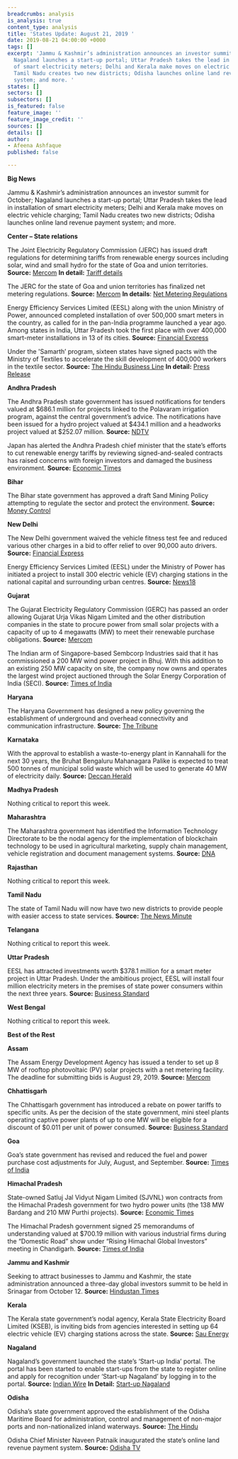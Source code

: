 ```yaml
---
breadcrumbs: analysis
is_analysis: true
content_type: analysis
title: 'States Update: August 21, 2019 '
date: 2019-08-21 04:00:00 +0000
tags: []
excerpt: 'Jammu & Kashmir’s administration announces an investor summit for October;
  Nagaland launches a start-up portal; Uttar Pradesh takes the lead in installation
  of smart electricity meters; Delhi and Kerala make moves on electric vehicle charging;
  Tamil Nadu creates two new districts; Odisha launches online land revenue payment
  system; and more. '
states: []
sectors: []
subsectors: []
is_featured: false
feature_image: ''
feature_image_credit: ''
sources: []
details: []
author:
- Afeena Ashfaque
published: false

---
```

**Big News**

Jammu & Kashmir’s administration announces an investor summit for October; Nagaland launches a start-up portal; Uttar Pradesh takes the lead in installation of smart electricity meters; Delhi and Kerala make moves on electric vehicle charging; Tamil Nadu creates two new districts; Odisha launches online land revenue payment system; and more.

**Center – State relations**

The Joint Electricity Regulatory Commission (JERC) has issued draft regulations for determining tariffs from renewable energy sources including solar, wind and small hydro for the state of Goa and union territories. **Source:** [Mercom](https://mercomindia.com/jerc-tariff-solar-wind-small-hydro-goa/) **In detail:** [Tariff details](http://jercuts.gov.in/writereaddata/UploadFile/draftgenericorder637003641834862278.pdf)

The JERC for the state of Goa and union territories has finalized net metering regulations. **Source:** [Mercom](https://mercomindia.com/goa-net-metering-regulations-solar/) **In details**: [Net Metering Regulations](http://jercuts.gov.in/writereaddata/UploadFile/solar%20pv%20grid%20regulation.pdf)

Energy Efficiency Services Limited (EESL) along with the union Ministry of Power, announced completed installation of over 500,000 smart meters in the country, as called for in the pan-India programme launched a year ago. Among states in India, Uttar Pradesh took the first place with over 400,000 smart-meter installations in 13 of its cities. **Source:** [Financial Express](https://www.financialexpress.com/economy/over-5-lakh-smart-meters-installed-in-a-year-mostly-in-uttar-pradesh/1674854/)

Under the 'Samarth’ program, sixteen states have signed pacts with the Ministry of Textiles to accelerate the skill development of 400,000 workers in the textile sector. **Source:** [The Hindu Business Line](https://www.thehindubusinessline.com/economy/textiles-ministry-partners-with-16-states-for-skilling-4-lakh-under-samarth-scheme/article29092868.ece) **In detail:** [Press Release](http://pib.gov.in/newsite/PrintRelease.aspx?relid=192628)

**Andhra Pradesh**

The Andhra Pradesh state government has issued notifications for tenders valued at $686.1 million for projects linked to the Polavaram irrigation program, against the central government’s advice. The notifications have been issued for a hydro project valued at $434.1 million and a headworks project valued at $252.07 million. **Source:** [NDTV](https://www.ndtv.com/andhra-pradesh-news/chief-minister-jagan-reddy-defies-central-advisory-on-polavaram-2086740)

Japan has alerted the Andhra Pradesh chief minister that the state’s efforts to cut renewable energy tariffs by reviewing signed-and-sealed contracts has raised concerns with foreign investors and damaged the business environment. **Source:** [Economic Times](https://economictimes.indiatimes.com/industry/energy/power/japan-cautions-andhra-pradesh-against-reworking-green-power-pacts/articleshow/70668370.cms)

**Bihar**

The Bihar state government has approved a draft Sand Mining Policy attempting to regulate the sector and protect the environment. **Source:** [Money Control](https://www.moneycontrol.com/news/politics/cabinet-gives-nod-to-bihar-sand-mining-policy-2019-4335261.html)

**New Delhi**

The New Delhi government waived the vehicle fitness test fee and reduced various other charges in a bid to offer relief to over 90,000 auto drivers. **Source:** [Financial Express](https://www.financialexpress.com/india-news/kejriwals-election-sop-delhi-government-waives-off-fitness-test-fee-cuts-penalties-on-auto-drivers/1675125/)

Energy Efficiency Services Limited (EESL) under the Ministry of Power has initiated a project to install 300 electric vehicle (EV) charging stations in the national capital and surrounding urban centres. **Source:** [News18](https://www.news18.com/news/auto/delhi-ncr-to-get-additional-300-electric-vehicle-charging-stations-in-6-months-2274451.html)

**Gujarat**

The Gujarat Electricity Regulatory Commission (GERC) has passed an order allowing Gujarat Urja Vikas Nigam Limited and the other distribution companies in the state to procure power from small solar projects with a capacity of up to 4 megawatts (MW) to meet their renewable purchase obligations. **Source:** [Mercom](https://mercomindia.com/gujarat-commission-discoms-power-solar-rpo/)

The Indian arm of Singapore-based Sembcorp Industries said that it has commissioned a 200 MW wind power project in Bhuj. With this addition to an existing 250 MW capacity on site, the company now owns and operates the largest wind project auctioned through the Solar Energy Corporation of India (SECI). **Source:** [Times of India](https://timesofindia.indiatimes.com/business/india-business/sembcorp-commissions-200-mw-wind-power-project-in-bhuj-sees-rise-in-profitability/articleshowprint/70700660.cms)

**Haryana**

The Haryana Government has designed a new policy governing the establishment of underground and overhead connectivity and communication infrastructure. **Source:** [The Tribune](https://www.tribuneindia.com/news/haryana/fresh-policy-framed-for-setting-up-mobile-towers/818538.html)

**Karnataka**

With the approval to establish a waste-to-energy plant in Kannahalli for the next 30 years, the Bruhat Bengaluru Mahanagara Palike is expected to treat 500 tonnes of municipal solid waste which will be used to generate 40 MW of electricity daily. **Source:** [Deccan Herald](https://www.deccanherald.com/city/govt-approves-waste-to-energy-plant-in-kannahalli-754391.html)

**Madhya Pradesh**

Nothing critical to report this week.

**Maharashtra**

The Maharashtra government has identified the Information Technology Directorate to be the nodal agency for the implementation of blockchain technology to be used in agricultural marketing, supply chain management, vehicle registration and document management systems. **Source:** [DNA](https://www.dnaindia.com/mumbai/report-maharashtra-to-use-blockchain-technology-in-agriculture-marketing-vehicle-registration-2782991)

**Rajasthan**

Nothing critical to report this week.

**Tamil Nadu**

The state of Tamil Nadu will now have two new districts to provide people with easier access to state services. **Source:** [The News Minute](https://www.thenewsminute.com/article/tn-s-vellore-district-be-split-3-tirupathur-and-ranipet-become-new-districts-107258)

**Telangana**

Nothing critical to report this week.

**Uttar Pradesh**

EESL has attracted investments worth $378.1 million for a smart meter project in Uttar Pradesh. Under the ambitious project, EESL will install four million electricity meters in the premises of state power consumers within the next three years. **Source:** [Business Standard](https://www.business-standard.com/article/economy-policy/eesl-lines-up-rs-2-700-cr-investments-for-smart-meter-project-in-up-119081300755_1.html)

**West Bengal**

Nothing critical to report this week.

**Best of the Rest**

**Assam**

The Assam Energy Development Agency has issued a tender to set up 8 MW of rooftop photovoltaic (PV) solar projects with a net metering facility. The deadline for submitting bids is August 29, 2019. **Source:** [Mercom](https://mercomindia.com/assam-tender-rooftop-solar-residential/)

**Chhattisgarh**

The Chhattisgarh government has introduced a rebate on power tariffs to specific units. As per the decision of the state government, mini steel plants operating captive power plants of up to one MW will be eligible for a discount of $0.011 per unit of power consumed. **Source:** [Business Standard](https://www.business-standard.com/article/economy-policy/chhattisgarh-offers-power-rebate-to-ailing-steel-units-industry-wants-more-119081401232_1.html)

**Goa**

Goa’s state government has revised and reduced the fuel and power purchase cost adjustments for July, August, and September. **Source:** [Times of India](https://timesofindia.indiatimes.com/city/goa/power-consumers-get-relief-as-fppca-revised-lower-than-last-quarter/articleshowprint/70707714.cms)

**Himachal Pradesh**

State-owned Satluj Jal Vidyut Nigam Limited (SJVNL) won contracts from the Himachal Pradesh government for two hydro power units (the 138 MW Bardang and 210 MW Purthi projects). **Source:** [Economic Times](https://energy.economictimes.indiatimes.com/news/renewable/sjvnl-bags-two-hydro-power-projects-from-himachal-pradesh-govt/70685146)

The Himachal Pradesh government signed 25 memorandums of understanding valued at $700.19 million with various industrial firms during the “Domestic Road” show under “Rising Himachal Global Investors” meeting in Chandigarh. **Source:** [Times of India](https://timesofindia.indiatimes.com/city/chandigarh/himachal-signs-rs-5k-cr-mous-with-industries/articleshowprint/70682949.cms)

**Jammu and Kashmir**

Seeking to attract businesses to Jammu and Kashmir, the state administration announced a three-day global investors summit to be held in Srinagar from October 12. **Source:** [Hindustan Times](https://www.hindustantimes.com/india-news/special-status-gone-jammu-and-kashmir-to-host-investors-meet-from-oct-12-in-srinagar/story-jUQLODgf2Fax3QHOC5FhDL.html)

**Kerala**

The Kerala state government’s nodal agency, Kerala State Electricity Board Limited (KSEB), is inviting bids from agencies interested in setting up 64 electric vehicle (EV) charging stations across the state. **Source:** [Sau Energy](https://www.saurenergy.com/ev-storage/kerala-seeking-agencies-setting-up-ev-charging-stations)

**Nagaland**

Nagaland’s government launched the state’s ‘Start-up India’ portal. The portal has been started to enable start-ups from the state to register online and apply for recognition under ‘Start-up Nagaland’ by logging in to the portal. **Source:** [Indian Wire](https://www.theindianwire.com/startups/nagaland-launches-portal-boost-startup-ecosystem-state-161019/) **In Detail:** [Start-up Nagaland](http://www.startup.nagaland.gov.in/)

**Odisha**

Odisha’s state government approved the establishment of the Odisha Maritime Board for administration, control and management of non-major ports and non-nationalized inland waterways. **Source:** [The Hindu](https://www.thehindu.com/news/national/other-states/odisha-govt-nod-to-set-up-maritime-board/article29114328.ece)

Odisha Chief Minister Naveen Patnaik inaugurated the state’s online land revenue payment system. **Source:** [Odisha TV](https://odishatv.in/odisha/online-land-revenue-payment-system-introduced-in-odisha-393776)